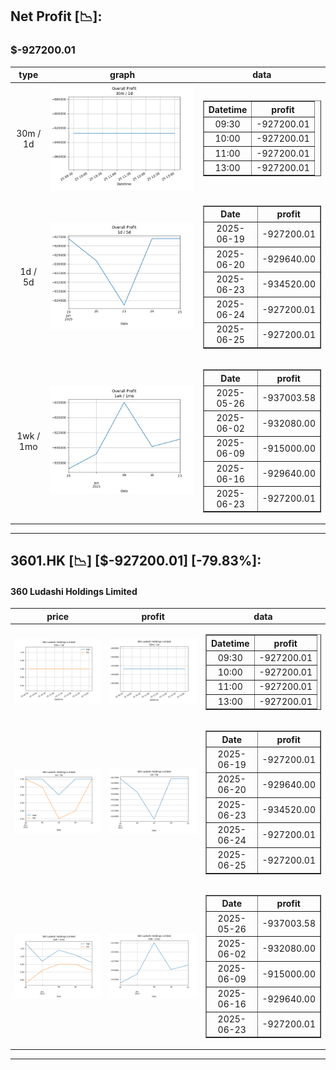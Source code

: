 ## Net Profit [📉]:
### $-927200.01
|type|graph|data|
|:---:|:---:|:---:|
|30m / 1d|![net_profit](image/overall_30m-1d.png)|<table border="1" class="dataframe"> <thead> <tr style="text-align: center;"> <th>Datetime</th> <th>profit</th> </tr> </thead> <tbody> <tr> <td>09:30</td> <td>-927200.01</td> </tr> <tr> <td>10:00</td> <td>-927200.01</td> </tr> <tr> <td>11:00</td> <td>-927200.01</td> </tr> <tr> <td>13:00</td> <td>-927200.01</td> </tr> </tbody></table>|
|1d / 5d|![net_profit](image/overall_1d-5d.png)|<table border="1" class="dataframe"> <thead> <tr style="text-align: center;"> <th>Date</th> <th>profit</th> </tr> </thead> <tbody> <tr> <td>2025-06-19</td> <td>-927200.01</td> </tr> <tr> <td>2025-06-20</td> <td>-929640.00</td> </tr> <tr> <td>2025-06-23</td> <td>-934520.00</td> </tr> <tr> <td>2025-06-24</td> <td>-927200.01</td> </tr> <tr> <td>2025-06-25</td> <td>-927200.01</td> </tr> </tbody></table>|
|1wk / 1mo|![net_profit](image/overall_1wk-1mo.png)|<table border="1" class="dataframe"> <thead> <tr style="text-align: center;"> <th>Date</th> <th>profit</th> </tr> </thead> <tbody> <tr> <td>2025-05-26</td> <td>-937003.58</td> </tr> <tr> <td>2025-06-02</td> <td>-932080.00</td> </tr> <tr> <td>2025-06-09</td> <td>-915000.00</td> </tr> <tr> <td>2025-06-16</td> <td>-929640.00</td> </tr> <tr> <td>2025-06-23</td> <td>-927200.01</td> </tr> </tbody></table>|
---
## 3601.HK [📉] [$-927200.01] [-79.83%]:
#### 360 Ludashi Holdings Limited
|price|profit|data|
|:---:|:---:|:---:|
|![price](image/3601.HK_30m-1d_price.png)|![profit](image/3601.HK_30m-1d_profit.png)|<table border="1" class="dataframe"> <thead> <tr style="text-align: center;"> <th>Datetime</th> <th>profit</th> </tr> </thead> <tbody> <tr> <td>09:30</td> <td>-927200.01</td> </tr> <tr> <td>10:00</td> <td>-927200.01</td> </tr> <tr> <td>11:00</td> <td>-927200.01</td> </tr> <tr> <td>13:00</td> <td>-927200.01</td> </tr> </tbody></table>|
|![price](image/3601.HK_1d-5d_price.png)|![profit](image/3601.HK_1d-5d_profit.png)|<table border="1" class="dataframe"> <thead> <tr style="text-align: center;"> <th>Date</th> <th>profit</th> </tr> </thead> <tbody> <tr> <td>2025-06-19</td> <td>-927200.01</td> </tr> <tr> <td>2025-06-20</td> <td>-929640.00</td> </tr> <tr> <td>2025-06-23</td> <td>-934520.00</td> </tr> <tr> <td>2025-06-24</td> <td>-927200.01</td> </tr> <tr> <td>2025-06-25</td> <td>-927200.01</td> </tr> </tbody></table>|
|![price](image/3601.HK_1wk-1mo_price.png)|![profit](image/3601.HK_1wk-1mo_profit.png)|<table border="1" class="dataframe"> <thead> <tr style="text-align: center;"> <th>Date</th> <th>profit</th> </tr> </thead> <tbody> <tr> <td>2025-05-26</td> <td>-937003.58</td> </tr> <tr> <td>2025-06-02</td> <td>-932080.00</td> </tr> <tr> <td>2025-06-09</td> <td>-915000.00</td> </tr> <tr> <td>2025-06-16</td> <td>-929640.00</td> </tr> <tr> <td>2025-06-23</td> <td>-927200.01</td> </tr> </tbody></table>|
---
